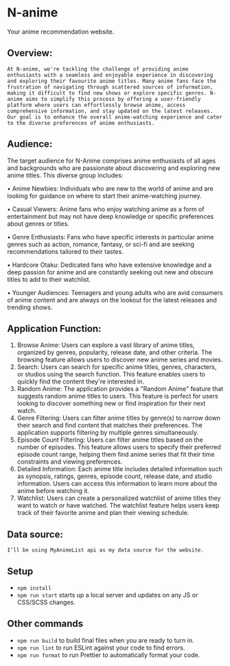 # N-anime
Your anime recommendation website.
## Overview:
	At N-anime, we're tackling the challenge of providing anime enthusiasts with a seamless and enjoyable experience in discovering and exploring their favourite anime titles. Many anime fans face the frustration of navigating through scattered sources of information, making it difficult to find new shows or explore specific genres. N-anime aims to simplify this process by offering a user-friendly platform where users can effortlessly browse anime, access comprehensive information, and stay updated on the latest releases. Our goal is to enhance the overall anime-watching experience and cater to the diverse preferences of anime enthusiasts.

## Audience:
The target audience for N-Anime comprises anime enthusiasts of all ages and backgrounds who are passionate about discovering and exploring new anime titles. This diverse group includes:

•	Anime Newbies: Individuals who are new to the world of anime and are looking for guidance on where to start their anime-watching journey.

•	Casual Viewers: Anime fans who enjoy watching anime as a form of entertainment but may not have deep knowledge or specific preferences about genres or titles.

•	Genre Enthusiasts: Fans who have specific interests in particular anime genres such as action, romance, fantasy, or sci-fi and are seeking recommendations tailored to their tastes.

•	Hardcore Otaku: Dedicated fans who have extensive knowledge and a deep passion for anime and are constantly seeking out new and obscure titles to add to their watchlist.

•	Younger Audiences: Teenagers and young adults who are avid consumers of anime content and are always on the lookout for the latest releases and trending shows.


## Application Function:
1.	Browse Anime: Users can explore a vast library of anime titles, organized by genres, popularity, release date, and other criteria. The browsing feature allows users to discover new anime series and movies.
2.	Search: Users can search for specific anime titles, genres, characters, or studios using the search function. This feature enables users to quickly find the content they're interested in.
3.	Random Anime: The application provides a "Random Anime" feature that suggests random anime titles to users. This feature is perfect for users looking to discover something new or find inspiration for their next watch.
4.	Genre Filtering: Users can filter anime titles by genre(s) to narrow down their search and find content that matches their preferences. The application supports filtering by multiple genres simultaneously.
5.	Episode Count Filtering: Users can filter anime titles based on the number of episodes. This feature allows users to specify their preferred episode count range, helping them find anime series that fit their time constraints and viewing preferences.
6.	Detailed Information: Each anime title includes detailed information such as synopsis, ratings, genres, episode count, release date, and studio information. Users can access this information to learn more about the anime before watching it.
7.	Watchlist: Users can create a personalized watchlist of anime titles they want to watch or have watched. The watchlist feature helps users keep track of their favorite anime and plan their viewing schedule.

## Data source:
	I’ll be using MyAnimeList api as my data source for the website.

## Setup

- `npm install`
- `npm run start` starts up a local server and updates on any JS or CSS/SCSS changes.

## Other commands

- `npm run build` to build final files when you are ready to turn in.
- `npm run lint` to run ESLint against your code to find errors.
- `npm run format` to run Prettier to automatically format your code.

